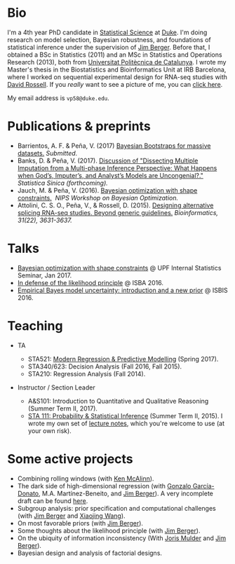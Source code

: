 # Bio
I'm a 4th year PhD candidate in [Statistical Science](http://stat.duke.edu) at [Duke](http://duke.edu). I'm doing research on model selection, Bayesian robustness, and foundations of statistical inference under the supervision of [Jim Berger](http://stat.duke.edu/~berger). Before that, I obtained a BSc in Statistics (2011) and an MSc in Statistics and Operations Research (2013), both from [Universitat Politècnica de Catalunya](http://upc.edu). I wrote my Master's thesis in the Biostatistics and Bioinformatics Unit at IRB Barcelona, where I worked on sequential experimental design for RNA-seq studies with [David Rossell](https://sites.google.com/site/rosselldavid/). If you *really* want to see a picture of me, you can [click here](http://VicPena.github.io/mugshot.png).

My email address is ``vp58@duke.edu``. 

# Publications & preprints
* Barrientos, A. F. & Peña, V. (2017) [Bayesian Bootstraps for massive datasets.](https://arxiv.org/abs/1705.09998) *Submitted*.
* Banks, D. & Peña, V. (2017). [Discussion of "Dissecting Multiple Imputation from a Multi-phase Inference Perspective: What Happens when God’s, Imputer’s, and Analyst’s Models are Uncongenial?."](http://www3.stat.sinica.edu.tw/preprint/SS-2016-0302_Preprint.pdf) *Statistica Sinica (forthcoming).*
* Jauch, M. & Peña, V. (2016). [Bayesian optimization with shape constraints.](https://arxiv.org/abs/1612.08915)  *NIPS Workshop on Bayesian Optimization.*
* Attolini, C. S. O., Peña, V., & Rossell, D. (2015). [Designing alternative splicing RNA-seq studies. Beyond generic guidelines.](https://www.ncbi.nlm.nih.gov/pmc/articles/PMC4757954/) *Bioinformatics, 31(22), 3631-3637.*

# Talks 
* [Bayesian optimization with shape constraints](http://VicPena.github.io/BayesOptUPF.pdf) @ UPF Internal Statistics Seminar, Jan 2017.
* [In defense of the likelihood principle](http://VicPena.github.io/isba2016.pdf) @ ISBA 2016.
* [Empirical Bayes model uncertainty: introduction and a new prior](http://VicPena.github.io/isbis2016.pdf) @ ISBIS 2016.

# Teaching
* TA
  * STA521: [Modern Regression & Predictive Modelling](http://www2.stat.duke.edu/courses/Spring17/sta521/) (Spring 2017).
  * STA340/623: Decision Analysis (Fall 2016, Fall 2015).
  * STA210: Regression Analysis (Fall 2014).

* Instructor / Section Leader
  * A&S101: Introduction to Quantitative and Qualitative Reasoning (Summer Term II, 2017). 
  * [STA 111: Probability & Statistical Inference](http://www2.stat.duke.edu/~vp58/sta111) (Summer Term II, 2015). I wrote my own set of [lecture notes](http://www2.stat.duke.edu/~vp58/sta111), which you're welcome to use (at your own risk).

# Some active projects
* Combining rolling windows (with [Ken McAlinn](http://www.mcalinn.com)).
* The dark side of high-dimensional regression (with [Gonzalo García-Donato](http://www.uclm.es/profesorado/garcia-donato/), M.A. Martínez-Beneito, and [Jim Berger](http://stat.duke.edu/~berger)). A very incomplete draft can be found [here](https://arxiv.org/abs/1607.02993).
* Subgroup analysis: prior specification and computational challenges (with [Jim Berger](http://stat.duke.edu/~berger) and [Xiaojing Wang](http://merlot.stat.uconn.edu/~xiaojing/)).
* On most favorable priors (with [Jim Berger](http://stat.duke.edu/~berger)).
* Some thoughts about the likelihood principle (with [Jim Berger](http://stat.duke.edu/~berger)).
* On the ubiquity of information inconsistency (With [Joris Mulder](http://www.jorismulder.com) and [Jim Berger](http://stat.duke.edu/~berger)).
* Bayesian design and analysis of factorial designs.
